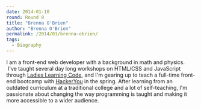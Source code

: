 ```yaml
---
date: 2014-01-10
round: Round 8
title: "Brenna O'Brien"
author: "Brenna O'Brien"
permalink: /2014/01/brenna-obrien/
tags:
  - Biography
---
```

I am a front-end web developer with a background in math and physics.  I've taught several day long workshops on HTML/CSS and JavaScript through [Ladies Learning Code][1], and I'm gearing up to teach a full-time front-end bootcamp with [HackerYou][2] in the spring. After learning from an outdated curriculum at a traditional college and a lot of self-teaching, I'm passionate about changing the way programming is taught and making it more accessible to a wider audience.

 [1]: http://ladieslearningcode.com
 [2]: http://hackeryou.com
